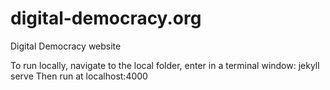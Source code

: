 # digital-democracy.org
Digital Democracy website

To run locally, navigate to the local folder, enter in a terminal window: jekyll serve
Then run at localhost:4000
